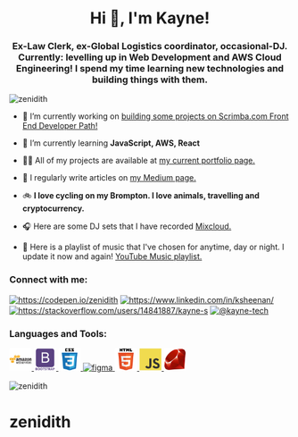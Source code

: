 <h1 align="center">Hi 👋, I'm Kayne!</h1>
<h3 align="center">Ex-Law Clerk, ex-Global Logistics coordinator, occasional-DJ. Currently: levelling up in Web Development and AWS Cloud Engineering! I spend my time learning new technologies and building things with them.</h3>

<p align="left"> <img src="https://komarev.com/ghpvc/?username=zenidith&label=Profile%20views&color=0e75b6&style=flat" alt="zenidith" /> </p>

- 🔭 I’m currently working on <a href="https://www.scrimba.com/learn/frontend" target="_blank">building some projects on Scrimba.com Front End Developer Path!</a>

- 🌱 I’m currently learning **JavaScript, AWS, React**

- 👨‍💻 All of my projects are available at [my current portfolio page.](https://zenidith.github.io/portfolio-fcc/)

- 📝 I regularly write articles on [my Medium page.](https://kayne-tech.medium.com/)

- 🚲  **I love cycling on my Brompton. I love animals, travelling and cryptocurrency.**

- 🎧 Here are some DJ sets that I have recorded [Mixcloud.](https://www.mixcloud.com/kaynesheenan/uploads/)

- 🎵 Here is a playlist of music that I've chosen for anytime, day or night. I update it now and again! [YouTube Music playlist.](https://music.youtube.com/playlist?list=PLu-jfJvgfD00960Tv42A5vCKQjz4EJuop)

<!-- - 📫 How to reach me **k.sheenan@gmail.com** -->

<h3 align="left">Connect with me:</h3>
<p align="left">
<a href="https://codepen.io/https://codepen.io/zenidith" target="blank"><img align="center" src="https://raw.githubusercontent.com/rahuldkjain/github-profile-readme-generator/neutral-icons/src/images/icons/Social/codepen.svg" alt="https://codepen.io/zenidith" height="30" width="40" /></a>
<a href="https://linkedin.com/in/https://www.linkedin.com/in/ksheenan/" target="blank"><img align="center" src="https://raw.githubusercontent.com/rahuldkjain/github-profile-readme-generator/neutral-icons/src/images/icons/Social/linked-in-alt.svg" alt="https://www.linkedin.com/in/ksheenan/" height="30" width="40" /></a>
<a href="https://stackoverflow.com/users/https://stackoverflow.com/users/14841887/kayne-s" target="blank"><img align="center" src="https://raw.githubusercontent.com/rahuldkjain/github-profile-readme-generator/neutral-icons/src/images/icons/Social/stack-overflow.svg" alt="https://stackoverflow.com/users/14841887/kayne-s" height="30" width="40" /></a>
<a href="https://medium.com/@kayne-tech" target="blank"><img align="center" src="https://raw.githubusercontent.com/rahuldkjain/github-profile-readme-generator/neutral-icons/src/images/icons/Social/medium.svg" alt="@kayne-tech" height="30" width="40" /></a>
</p>

<h3 align="left">Languages and Tools:</h3>
<p align="left"> <a href="https://aws.amazon.com" target="_blank"> <img src="https://raw.githubusercontent.com/devicons/devicon/master/icons/amazonwebservices/amazonwebservices-original-wordmark.svg" alt="aws" width="40" height="40"/> </a> <a href="https://getbootstrap.com" target="_blank"> <img src="https://raw.githubusercontent.com/devicons/devicon/master/icons/bootstrap/bootstrap-plain-wordmark.svg" alt="bootstrap" width="40" height="40"/> </a> <a href="https://www.w3schools.com/css/" target="_blank"> <img src="https://raw.githubusercontent.com/devicons/devicon/master/icons/css3/css3-original-wordmark.svg" alt="css3" width="40" height="40"/> </a> <a href="https://www.figma.com/" target="_blank"> <img src="https://www.vectorlogo.zone/logos/figma/figma-icon.svg" alt="figma" width="40" height="40"/> </a> <a href="https://www.w3.org/html/" target="_blank"> <img src="https://raw.githubusercontent.com/devicons/devicon/master/icons/html5/html5-original-wordmark.svg" alt="html5" width="40" height="40"/> </a> <a href="https://developer.mozilla.org/en-US/docs/Web/JavaScript" target="_blank"> <img src="https://raw.githubusercontent.com/devicons/devicon/master/icons/javascript/javascript-original.svg" alt="javascript" width="40" height="40"/> </a> <a href="https://www.ruby-lang.org/en/" target="_blank"> <img src="https://raw.githubusercontent.com/devicons/devicon/master/icons/ruby/ruby-original.svg" alt="ruby" width="40" height="40"/> </a> </p>

<p><img align="center" src="https://github-readme-streak-stats.herokuapp.com/?user=zenidith&" alt="zenidith" /></p>

# zenidith
